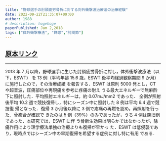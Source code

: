 ```yaml
---
title: "野球選手の肘頭疲労骨折に対する対外衝撃波治療法の治療経験"
date: 2022-09-22T21:35:07+09:00
auther: 1988
# description: hogehoge
paperPublished: Jan 2,2018
tags: ["体外衝撃療法", "野球","肘関節"]
---
```

## [原本リンク](https://www.jstage.jst.go.jp/article/jelbow/23/2/23_409/_pdf/-char/ja)
---
2013 年 7 月以降，野球選手に生じた肘頭疲労骨折に対し，体外衝撃波療法（以下，ESWT） を 13 例（平均年齢 15.6 歳，ESWT 後平均経過観察期間 9 か月）に施行したので，その治療成績 を報告する．ESWT は原則 5000 発とし，CT や超音波，圧痛部位や再現痛を参考に疼痛の耐え うる最大エネルギーで無麻酔下に照射した．平均照射エネルギーは，約 0.07mJ/mm2 であった． 全例が照射後平均 10.2 週で競技復帰し，特にシーズン中に照射した 8 例は平均 6.4 週で競技復 帰となった．復帰 3 か月後以降に 3 例で疼痛の再燃を認め，再照射を行った．骨癒合が確認で きたのは 5 例（39%）のみであったが，うち 4 例は陳旧例であった．本研究では，ESWT に伴 う骨新生効果は明らかではなかったが，除痛作用により理学療法単独の治療よりも復帰が早かっ た．ESWT は低侵襲であり，現時点ではシーズン中の早期復帰を希望する症例に対し特に有用 である．